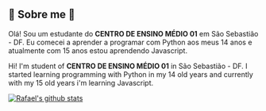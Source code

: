 ## :rocket: Sobre me :rocket:

Olá! Sou um estudante do __CENTRO DE ENSINO MÉDIO 01__ em São Sebastião - DF. Eu comecei a aprender a programar com Python aos meus 14 anos e atualmente com 15 anos estou aprendendo Javascript.

Hi! I'm student of __CENTRO DE ENSINO MÉDIO 01__ in São Sebastião - DF. I started learning programming with Python in my 14 old years and currently with my 15 old years i'm learning Javascript.

<!-- ❔❔❔❔ means username in below README.md -->
<!-- Also feel free to update second URL to any URL -->
[![Rafael's github stats](https://github-readme-stats.vercel.app/api?username=IIShadowGII&count_private=true&include_all_commits=true&theme=radical)](https://google.com)
